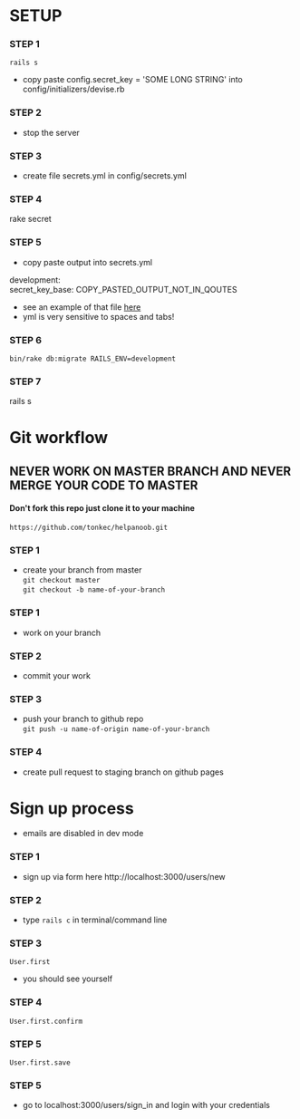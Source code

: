 # SETUP

### STEP 1
````rails s````

* copy paste config.secret_key = 'SOME LONG STRING' into config/initializers/devise.rb

### STEP 2
* stop the server

### STEP 3
* create file secrets.yml in config/secrets.yml

### STEP 4
rake secret

### STEP 5
* copy paste output into secrets.yml

development: <br />
 secret_key_base: COPY_PASTED_OUTPUT_NOT_IN_QOUTES

* see an example of that file [here](https://bitbucket.org/antonija_simic/my_rails_app/src/e5bd90d7b65ee245bbb9b4ed5dfafb7a738f45ff/config/secrets.yml?at=master&fileviewer=file-view-default)
* yml is very sensitive to spaces and tabs!

### STEP 6
````bin/rake db:migrate RAILS_ENV=development````

### STEP 7
rails s

# Git workflow
## NEVER WORK ON MASTER BRANCH AND NEVER MERGE YOUR CODE TO MASTER

#### Don't fork this repo just clone it to your machine

```` https://github.com/tonkec/helpanoob.git ```` 

### STEP 1
* create your branch from master <br />
 ````git checkout master```` <br />
 ````git checkout -b name-of-your-branch````

### STEP 1
* work on your branch

### STEP 2
* commit your work

### STEP 3
* push your branch to github repo <br />
 ````git push -u name-of-origin name-of-your-branch````

### STEP 4
* create pull request to staging branch on github pages


# Sign up process
* emails are disabled in dev mode

### STEP 1
* sign up via form here http://localhost:3000/users/new

### STEP 2
* type ````rails c```` in terminal/command line

### STEP 3
````User.first ````
* you should see yourself

### STEP 4
```` User.first.confirm ````

### STEP 5
 ```` User.first.save ````

### STEP 5
* go to localhost:3000/users/sign_in and login with your credentials

